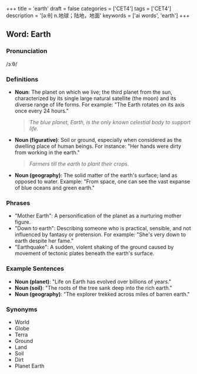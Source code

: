 +++
title = 'earth'
draft = false
categories = ['CET4']
tags = ['CET4']
description = '[əːθ] n.地球；陆地，地面'
keywords = ['ai words', 'earth']
+++

## Word: Earth

### Pronunciation
/ɜːθ/

### Definitions
- **Noun**: The planet on which we live; the third planet from the sun, characterized by its single large natural satellite (the moon) and its diverse range of life forms. For example: "The Earth rotates on its axis once every 24 hours."
  
  > *The blue planet, Earth, is the only known celestial body to support life.*
  
- **Noun (figurative)**: Soil or ground, especially when considered as the dwelling place of human beings. For instance: "Her hands were dirty from working in the earth."
  
  > *Farmers till the earth to plant their crops.*

- **Noun (geography)**: The solid matter of the earth's surface; land as opposed to water. Example: "From space, one can see the vast expanse of blue oceans and green earth."

### Phrases
- "Mother Earth": A personification of the planet as a nurturing mother figure.
- "Down to earth": Describing someone who is practical, sensible, and not influenced by fantasy or pretension. For example: "She's very down to earth despite her fame."
- "Earthquake": A sudden, violent shaking of the ground caused by movement of tectonic plates beneath the earth's surface.

### Example Sentences
- **Noun (planet)**: "Life on Earth has evolved over billions of years."
- **Noun (soil)**: "The roots of the tree sank deep into the rich earth."
- **Noun (geography)**: "The explorer trekked across miles of barren earth."

### Synonyms
- World
- Globe
- Terra
- Ground
- Land
- Soil
- Dirt
- Planet Earth
